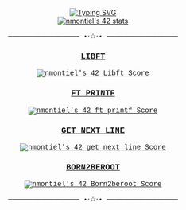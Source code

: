 <body>  
  <div align="center"><a href="https://git.io/typing-svg"><img src="https://readme-typing-svg.demolab.com?font=Handjet&weight=300&size=40&pause=1000&color=BB82B6&center=true&vCenter=true&width=435&lines=Hey%2C+I'm+Nekane+%3D)" alt="Typing SVG" /></a></div>
  <div align="center"><a href="https://github.com/oakoudad/badge42"><img src="https://badge.mediaplus.ma/landscapes/nmontiel?1337Badge=off&UM6P=off" alt="nmontiel's 42 stats" /></a></div>
  <font face="courier">
    <p align="center">───────────────── ⋆⋅☆⋅⋆ ─────────────────</p>
    <h3 align="center"><b><u>LIBFT</u></h3></b>
    <p align="center"><a href="https://github.com/JaeSeoKim/badge42"><img src="https://badge42.vercel.app/api/v2/clgxuihg7003608l92rk5ua9w/project/3067093" alt="nmontiel's 42 Libft Score" /></a></p>
    <h3 align="center"><b><u>FT_PRINTF</h3></b></u>
    <p align="center"><a href="https://github.com/JaeSeoKim/badge42"><img src="https://badge42.vercel.app/api/v2/clgxuihg7003608l92rk5ua9w/project/3085062" alt="nmontiel's 42 ft_printf Score" /></a></p>
      <h3 align="center"><b><u>GET_NEXT_LINE</b></h3></u>
    <p align="center"><a href="https://github.com/JaeSeoKim/badge42"><img src="https://badge42.vercel.app/api/v2/clgxuihg7003608l92rk5ua9w/project/3112999" alt="nmontiel's 42 get_next_line Score" /></a></p>
      <h3 align="center"><b><u>BORN2BEROOT</b></h3></u>
    <p align="center"><a href="https://github.com/JaeSeoKim/badge42"><img src="https://badge42.vercel.app/api/v2/clgxuihg7003608l92rk5ua9w/project/3113001" alt="nmontiel's 42 Born2beroot Score" /></a></p>
    <p align="center">───────────────── ⋆⋅☆⋅⋆ ─────────────────</p>
</body>
